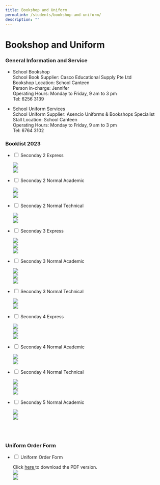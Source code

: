 ```yaml
---
title: Bookshop and Uniform
permalink: /students/bookshop-and-uniform/
description: ""
---
```

# **Bookshop and Uniform**

### General Information and Service

*   School Bookshop  
    School Book Supplier: Casco Educational Supply Pte Ltd  
    Bookshop Location: School Canteen  
    Person in-charge: Jennifer  
    Operating Hours: Monday to Friday, 9 am to 3 pm  
    Tel: 6256 3139

*   School Uniform Services  
    School Uniform Supplier: Asencio Uniforms & Bookshops Specialist  
    Stall Location: School Canteen  
    Operating Hours: Monday to Friday, 9 am to 3 pm  
    Tel: 6764 3102

### Booklist 2023






<ul class="jekyllcodex_accordion">
  <li>
    <input type="checkbox" id="accordion1">
    <label for="accordion1">Seconday 2 Express</label>
    <div>
      <p><img src="/images/Binder1_Page_01-scaled.jpg"><br><img src="/images/Binder1_Page_02-scaled.jpg"></p>
    </div>
	</li>
	  <li>
    <input type="checkbox" id="accordion2">
    <label for="accordion2">Seconday 2 Normal Academic</label>
    <div>
      <p><img src="/images/Binder1_Page_03-scaled.jpg"><br><img src="/images/Binder1_Page_04-scaled.jpg"></p>
    </div>
	</li>
		  <li>
    <input type="checkbox" id="accordion3">
    <label for="accordion3">Seconday 2 Normal Technical</label>
    <div>
      <p><img src="/images/Binder1_Page_05-scaled.jpg"><br><img src="/images/Binder1_Page_06-scaled.jpg"></p>
    </div>
	</li>
		<li>
    <input type="checkbox" id="accordion4">
    <label for="accordion4">Seconday 3 Express</label>
    <div>
      <p><img src="/images/Binder1_Page_07-scaled.jpg"><br><img src="/images/Binder1_Page_08-scaled.jpg"><br><img src="/images/Binder1_Page_09-scaled.jpg"></p>
    </div>
	</li>
		<li>
    <input type="checkbox" id="accordion5">
    <label for="accordion5">Seconday 3 Normal Academic</label>
    <div>
      <p><img src="/images/Binder1_Page_10-scaled.jpg"><br><img src="/images/Binder1_Page_11-scaled.jpg"><br><img src="/images/Binder1_Page_12-scaled.jpg"></p>
    </div>
	</li>
			<li>
    <input type="checkbox" id="accordion6">
    <label for="accordion6">Seconday 3 Normal Technical</label>
    <div>
      <p><img src="/images/Binder1_Page_13-scaled.jpg"><br><img src="/images/Binder1_Page_14-scaled.jpg"></p>
    </div>
	</li>
			<li>
    <input type="checkbox" id="accordion7">
    <label for="accordion7">Seconday 4 Express</label>
    <div>
      <p><img src="/images/Binder1_Page_15-scaled.jpg"><br><img src="/images/Binder1_Page_16-scaled.jpg"><br><img src="/images/Binder1_Page_17-scaled.jpg"></p>
    </div>
	</li>
			<li>
    <input type="checkbox" id="accordion8">
    <label for="accordion8">Seconday 4 Normal Academic</label>
    <div>
      <p><img src="/images/Binder1_Page_18-scaled.jpg"><br><img src="/images/Binder1_Page_19-scaled.jpg"></p>
    </div>
	</li>
				<li>
    <input type="checkbox" id="accordion9">
    <label for="accordion9">Seconday 4 Normal Technical</label>
    <div>
      <p><img src="/images/Binder1_Page_20-scaled.jpg"><br><img src="/images/Binder1_Page_21-scaled.jpg"><br><img src="/images/Binder1_Page_22-scaled.jpg"></p>
    </div>
	</li>
				<li>
    <input type="checkbox" id="accordion10">
    <label for="accordion10">Seconday 5 Normal Academic</label>
    <div>
      <p><img src="/images/Binder1_Page_23-scaled.jpg"><br><img src="/images/Binder1_Page_24-scaled.jpg"></p>
    </div>
	</li>
	</ul>
	<br>
	<br>
	<h3>Uniform Order Form</h3>
<ul class="jekyllcodex_accordion">
  <li>
    <input type="checkbox" id="accordion1">
    <label for="accordion1">Uniform Order Form</label>
    <div>
			<p>Click <a href="/files/Uniform.pdf"> here </a>to download the PDF version.<br><img src="/images/uniform_1.png"><br><img src="/images/uniform_2.png"></p>
    </div>
	</li>